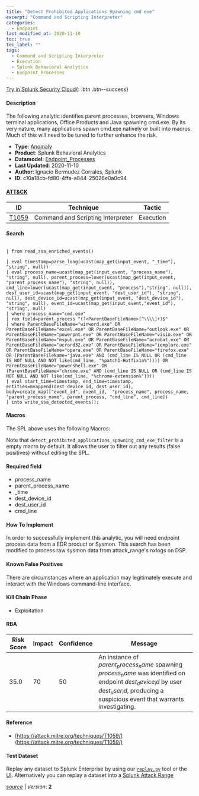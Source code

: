 ```yaml
---
title: "Detect Prohibited Applications Spawning cmd exe"
excerpt: "Command and Scripting Interpreter"
categories:
  - Endpoint
last_modified_at: 2020-11-10
toc: true
toc_label: ""
tags:
  - Command and Scripting Interpreter
  - Execution
  - Splunk Behavioral Analytics
  - Endpoint_Processes
---
```




[Try in Splunk Security Cloud](https://www.splunk.com/en_us/cyber-security.html){: .btn .btn--success}

#### Description

The following analytic identifies parent processes, browsers, Windows terminal applications, Office Products and Java spawning cmd.exe. By its very nature, many applications spawn cmd.exe natively or built into macros. Much of this will need to be tuned to further enhance the risk.

- **Type**: [Anomaly](https://github.com/splunk/security_content/wiki/Detection-Analytic-Types)
- **Product**: Splunk Behavioral Analytics
- **Datamodel**: [Endpoint_Processes](https://docs.splunk.com/Documentation/CIM/latest/User/EndpointProcesses)
- **Last Updated**: 2020-11-10
- **Author**: Ignacio Bermudez Corrales, Splunk
- **ID**: c10a18cb-fd80-4ffa-a844-25026e0a0c94


#### [ATT&CK](https://attack.mitre.org/)

| ID             | Technique        |  Tactic             |
| -------------- | ---------------- |-------------------- |
| [T1059](https://attack.mitre.org/techniques/T1059/) | Command and Scripting Interpreter | Execution |

#### Search

```

| from read_ssa_enriched_events()

| eval timestamp=parse_long(ucast(map_get(input_event, "_time"), "string", null)) 
| eval process_name=ucast(map_get(input_event, "process_name"), "string", null), parent_process=lower(ucast(map_get(input_event, "parent_process_name"), "string", null)), cmd_line=lower(ucast(map_get(input_event, "process"),"string", null)), dest_user_id=ucast(map_get(input_event, "dest_user_id"), "string", null), dest_device_id=ucast(map_get(input_event, "dest_device_id"), "string", null), event_id=ucast(map_get(input_event,"event_id"), "string", null) 
| where process_name="cmd.exe" 
| rex field=parent_process "(?<ParentBaseFileName>[^\\\\]+)$" 
| where ParentBaseFileName="winword.exe" OR ParentBaseFileName="excel.exe" OR ParentBaseFileName="outlook.exe" OR ParentBaseFileName="powerpnt.exe" OR ParentBaseFileName="visio.exe" OR ParentBaseFileName="mspub.exe" OR ParentBaseFileName="acrobat.exe" OR ParentBaseFileName="acrord32.exe" OR ParentBaseFileName="iexplore.exe" OR ParentBaseFileName="opera.exe" OR ParentBaseFileName="firefox.exe" OR (ParentBaseFileName="java.exe" AND (cmd_line IS NULL OR (cmd_line IS NOT NULL AND NOT like(cmd_line, "%patch1-Hotfix1a%")))) OR ParentBaseFileName="powershell.exe" OR (ParentBaseFileName="chrome.exe" AND (cmd_line IS NULL OR (cmd_line IS NOT NULL AND NOT like(cmd_line, "%chrome-extension%")))) 
| eval start_time=timestamp, end_time=timestamp, entities=mvappend(dest_device_id, dest_user_id), body=create_map(["event_id", event_id,  "process_name", process_name, "parent_process_name", parent_process, "cmd_line", cmd_line]) 
| into write_ssa_detected_events();
```

#### Macros
The SPL above uses the following Macros:

Note that `detect_prohibited_applications_spawning_cmd_exe_filter` is a empty macro by default. It allows the user to filter out any results (false positives) without editing the SPL.

#### Required field
* process_name
* parent_process_name
* _time
* dest_device_id
* dest_user_id
* cmd_line


#### How To Implement
In order to successfully implement this analytic, you will need endpoint process data from a EDR product or Sysmon. This search has been modified to process raw sysmon data from attack_range&#39;s nxlogs on DSP.

#### Known False Positives
There are circumstances where an application may legitimately execute and interact with the Windows command-line interface.

#### Kill Chain Phase
* Exploitation



#### RBA

| Risk Score  | Impact      | Confidence   | Message      |
| ----------- | ----------- |--------------|--------------|
| 35.0 | 70 | 50 | An instance of $parent_process_name$ spawning $process_name$ was identified on endpoint $dest_device_id$ by user $dest_user_id$, producing a suspicious event that warrants investigating. |




#### Reference

* [https://attack.mitre.org/techniques/T1059/](https://attack.mitre.org/techniques/T1059/)



#### Test Dataset
Replay any dataset to Splunk Enterprise by using our [`replay.py`](https://github.com/splunk/attack_data#using-replaypy) tool or the [UI](https://github.com/splunk/attack_data#using-ui).
Alternatively you can replay a dataset into a [Splunk Attack Range](https://github.com/splunk/attack_range#replay-dumps-into-attack-range-splunk-server)




[*source*](https://github.com/splunk/security_content/tree/develop/detections/endpoint/detect_prohibited_applications_spawning_cmd_exe.yml) \| *version*: **2**